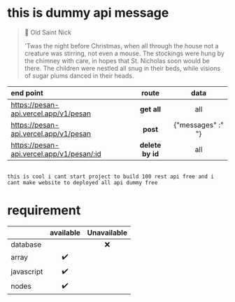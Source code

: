 # this is dummy api message

> 🎅 Old Saint Nick
>
> 'Twas the night before Christmas, when all through the house not a creature was stirring, not even a mouse. The stockings were hung by the chimney with care, in hopes that St. Nicholas soon would be there. The children were nestled all snug in their beds, while visions of sugar plums danced in their heads.

| end point |  route  | data |
|:-----|:--------:|:------:|
| https://pesan-api.vercel.app/v1/pesan | **get all** | all  |
| https://pesan-api.vercel.app/v1/pesan |  **post** |  {"messages" :" "} |
| https://pesan-api.vercel.app/v1/pesan/:id | **delete by id** | all |


```jdata json input

this is cool i cant start project to build 100 rest api free and i cant make website to deployed all api dummy free
```

 # requirement
 
|   |  available  | Unavailable |
|:-----|:--------:|:------:|
|database||❌|
|array|✔️||
|javascript|✔️||
|nodes|✔️||
